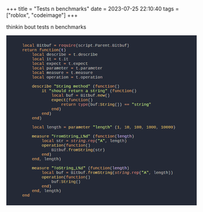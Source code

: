 +++
title = "Tests n benchmarks"
date = 2023-07-25 22:10:40
tags = ["roblox", "codeimage"]
+++

thinkin bout tests n benchmarks

![](00.png)
